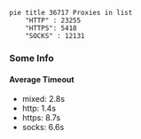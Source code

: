 
```mermaid
pie title 36717 Proxies in list
    "HTTP" : 23255
    "HTTPS": 5418
    "SOCKS" : 12131
```

### Some Info
#### Average Timeout

- mixed: 2.8s
- http: 1.4s
- https: 8.7s
- socks: 6.6s